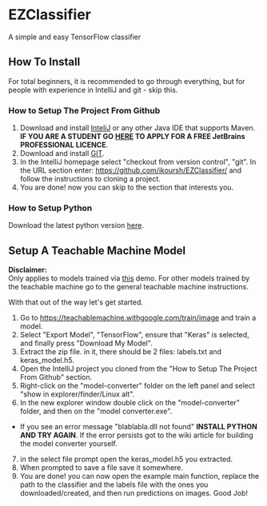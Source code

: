 # EZClassifier
A simple and easy TensorFlow classifier

## How To Install 
For total beginners, it is recommended to go through everything, but for people with experience in IntelliJ and git - skip this.
### How to Setup The Project From Github
1. Download and install [InteliJ](https://www.jetbrains.com/idea/download/#section=windows) or any other Java IDE that supports Maven.
**IF YOU ARE A STUDENT GO [HERE](https://www.jetbrains.com/shop/eform/students) TO APPLY FOR A FREE JetBrains PROFESSIONAL LICENCE**.
2. Download and install [GIT](https://git-scm.com/downloads).
3. In the IntelliJ homepage select "checkout from version control", "git". In the URL section enter: https://github.com/ikoursh/EZClassifier/ and follow the instructions to cloning a project.
4. You are done! now you can skip to the section that interests you.
### How to Setup Python
Download the latest python version [here](https://www.python.org/).

## Setup A Teachable Machine Model
**Disclaimer:**  
Only applies to models trained via [this](https://teachablemachine.withgoogle.com/train/image) demo. For other models trained by the teachable machine go to the general teachable machine instructions.  
  
With that out of the way let's get started.  
1. Go to https://teachablemachine.withgoogle.com/train/image and train a model.
2. Select "Export Model", "TensorFlow", ensure that "Keras" is selected, and finally press "Download My Model".  
3. Extract the zip file. in it, there should be 2 files: labels.txt and keras_model.h5.  
4. Open the IntelliJ project you cloned from the "How to Setup The Project From Github" section.  
5. Right-click on the "model-converter" folder on the left panel and select "show in explorer/finder/Linux alt".  
6. In the new explorer window double click on the "model-converter" folder, and then on the "model converter.exe".  
* If you see an error message "blablabla.dll not found" **INSTALL PYTHON AND TRY AGAIN**. If the error persists got to the wiki article for building the model converter yourself.  
7. in the select file prompt open the keras_model.h5 you extracted.
8. When prompted to save a file save it somewhere.
9. You are done! you can now open the example main function, replace the path to the classifier and the labels file with the ones you downloaded/created, and then run predictions on images. Good Job!
